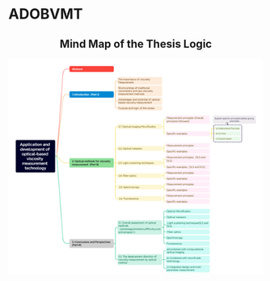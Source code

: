 # ADOBVMT
<h2 align="center">Mind Map of the Thesis Logic</h2>

<p align="center">
  <img src="image/Structure of the thesis.png" alt="Structure of the Thesis" width="600">
</p>
